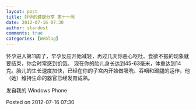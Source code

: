 ```yaml
---
layout: post
title: 好孕的健康分享 第十一周
date: 2012-07-16 07:30
author: stardust
comments: true
categories: [Weblog]
---
```

怀孕进入第11周了，早孕反应开始减轻，再过几天你恶心呕吐、食欲不振的现象就要结束，你会时常感到饥饿。 
现在你的胎儿身长达到45-63毫米，体重达到14克。胎儿的生长速度加快，已经在你的子宫内开始做吸吮、吞咽和踢腿的运作，他（她）维持生命的器官已经发育成熟。

发自我的 Windows Phone

Posted on 2012-07-16 07:30
